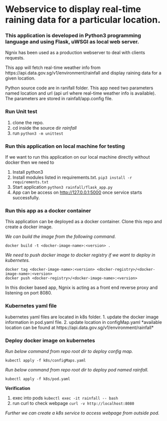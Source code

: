 # Webservice to display real-time raining data for a particular location.

### This application is developed in Python3 programming language and using Flask, uWSGI as local web server. 
Ngnix has been used as a production webserver to deal with clients requests. 

<p>This app will fetch real-time weather info from https://api.data.gov.sg/v1/environment/rainfall and display raining data for a given location.
</p>

<p> Python source code are in ranifall folder. This app need two parameters named location and url (api url where real-time weather info is available). 
The parameters are stored in rainfall/app.config file. </p>

### Run Unit test
1. clone the repo. 
2. cd inside the source dir *rainfall*
3. run ``` python3 -m unittest ```

### Run this application on local machine for testing
If we want to run this application on our local machine directly without docker then we need to  
1. Install python3  
2. Install modules listed in requirements.txt. 
  ```pip3 install -r requirements.txt``` 
3. Start application ``` python3 rainfall/flask_app.py ```  
4. App can be access on http://127.0.0.1:5000  once service starts successfully. 


### Run this app as a docker container 
<p>This application can be deployed as a docker container. Clone this repo and create a docker image.

*We can build the image from the following command.*
```
docker build -t <docker-image-name>:<version> .
```
*We need to push docker image to docker registry if we want to deploy in kubernetes.*

```
docker tag <docker-image-name>:<version> <docker-registry>/<docker-image-name>:<version>
docker push <docker-registry>/<docker-image-name>:<version>
```

In this docker based app, Ngnix is acting as a front end reverse proxy and listening on port 8080.
</p>

### Kubernetes yaml file
<p> kubernetes yaml files are located in k8s folder. 
1. update the docker image information in pod.yaml file.
2. update location in configMap.yaml *available location can be found at https://api.data.gov.sg/v1/environment/rainfall* </p>

### Deploy docker image on kubernetes

*Run below command from repo root dir to deploy config map.*
```
kubectl apply -f k8s/configMaps.yaml 
```
*Run below command from repo root dir to deploy pod named rainfall.*
```
kubectl apply -f k8s/pod.yaml
```

**Verification**
1. exec into pods ```kubectl exec -it rainfall -- bash```
2. run curl to check webpage ```curl -v http://localhost:8080```

*Further we can create a k8s service to access webpage from outside pod.*
